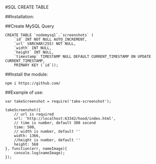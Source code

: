 #SQL CREATE TABLE

##Installation:

##Create MySQL Query

    CREATE TABLE `nodemysql`.`screenshots` (
        `id` INT NOT NULL AUTO_INCREMENT,
        `url` VARCHAR(255) NOT NULL,
        `width` INT NULL,
        `height` INT NULL,
        `timestamp` TIMESTAMP NULL DEFAULT CURRENT_TIMESTAMP ON UPDATE CURRENT_TIMESTAMP,
        PRIMARY KEY (`id`));


##Install the module:

    npm i https://github.com/

##Example of use:

    var takeScreenshot = require('take-screenshot');

    takeScreenshot({
        // url is required
        url: 'http://localhost:63342/hood/index.html',
        // time is number, default 300 second
        time: 500,
        // width is number, default ''
        width: 1366,
        //height is number, default ''
        height: 568
    }, function(err, nameImage){
        console.log(nameImage);
    });